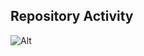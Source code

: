 ## Repository Activity

![Alt](https://repobeats.axiom.co/api/embed/7dd48fbde905e07ad33c18b8fc1e860aa5589e87.svg "Repobeats analytics image")
